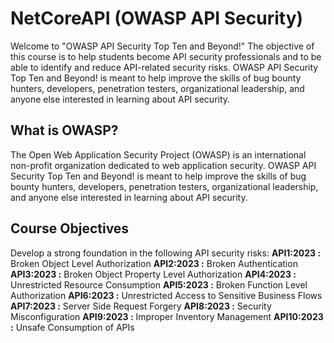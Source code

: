 # NetCoreAPI (OWASP API Security)
Welcome to "OWASP API Security Top Ten and Beyond!" The objective of this course is to help students become API security professionals and to be able to identify and reduce API-related security risks. OWASP API Security Top Ten and Beyond! is meant to help improve the skills of bug bounty hunters, developers, penetration testers, organizational leadership, and anyone else interested in learning about API security.


## What is OWASP?
The Open Web Application Security Project (OWASP) is an international non-profit organization dedicated to web application security. OWASP API Security Top Ten and Beyond! is meant to help improve the skills of bug bounty hunters, developers, penetration testers, organizational leadership, and anyone else interested in learning about API security.

## Course Objectives
Develop a strong foundation in the following API security risks:
**API1:2023 :** Broken Object Level Authorization
**API2:2023 :** Broken Authentication
**API3:2023 :** Broken Object Property Level Authorization
**API4:2023 :** Unrestricted Resource Consumption
**API5:2023 :** Broken Function Level Authorization
**API6:2023 :** Unrestricted Access to Sensitive Business Flows
**API7:2023 :** Server Side Request Forgery
**API8:2023 :** Security Misconfiguration
**API9:2023 :** Improper Inventory Management
**API10:2023 :** Unsafe Consumption of APIs